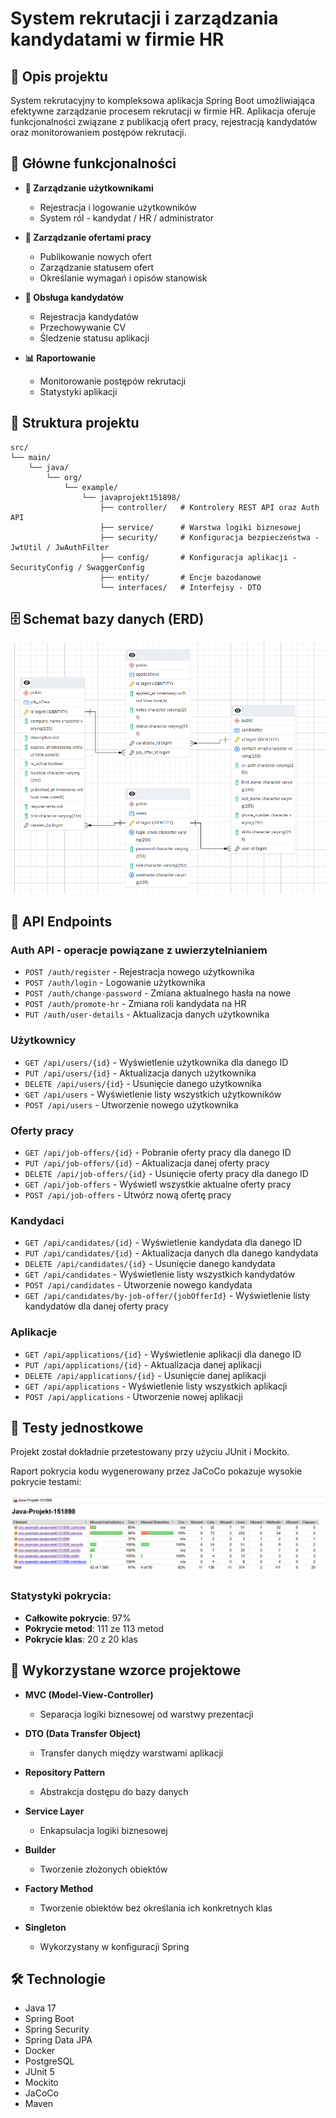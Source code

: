 # System rekrutacji i zarządzania kandydatami w firmie HR

## 🎯 Opis projektu

System rekrutacyjny to kompleksowa aplikacja Spring Boot umożliwiająca efektywne zarządzanie procesem rekrutacji w firmie HR. Aplikacja oferuje funkcjonalności związane z publikacją ofert pracy, rejestracją kandydatów oraz monitorowaniem postępów rekrutacji.

## 🚀 Główne funkcjonalności

- **👥 Zarządzanie użytkownikami**
    - Rejestracja i logowanie użytkowników
    - System ról - kandydat / HR / administrator


- **💼 Zarządzanie ofertami pracy**
    - Publikowanie nowych ofert
    - Zarządzanie statusem ofert
    - Określanie wymagań i opisów stanowisk


- **👔 Obsługa kandydatów**
    - Rejestracja kandydatów
    - Przechowywanie CV
    - Śledzenie statusu aplikacji


- **📊 Raportowanie**
    - Monitorowanie postępów rekrutacji
    - Statystyki aplikacji

## 📁 Struktura projektu
```
src/
└── main/
    └── java/
        └── org/
            └── example/
                └── javaprojekt151898/
                    ├── controller/   # Kontrolery REST API oraz Auth API
                    ├── service/      # Warstwa logiki biznesowej
                    ├── security/     # Konfiguracja bezpieczeństwa - JwtUtil / JwAuthFilter
                    ├── config/       # Konfiguracja aplikacji - SecurityConfig / SwaggerConfig
                    ├── entity/       # Encje bazodanowe
                    └── interfaces/   # Interfejsy - DTO

```

## 🗄️ Schemat bazy danych (ERD)

![Schemat ERD](img_1.png)

## 🔗 API Endpoints

### Auth API - operacje powiązane z uwierzytelnianiem
- `POST /auth/register` - Rejestracja nowego użytkownika
- `POST /auth/login` - Logowanie użytkownika
- `POST /auth/change-password` - Zmiana aktualnego hasła na nowe
- `POST /auth/promote-hr` - Zmiana roli kandydata na HR
- `PUT /auth/user-details` - Aktualizacja danych użytkownika

### Użytkownicy
- `GET /api/users/{id}` - Wyświetlenie użytkownika dla danego ID
- `PUT /api/users/{id}` - Aktualizacja danych użytkownika
- `DELETE /api/users/{id}` - Usunięcie danego użytkownika
- `GET /api/users` - Wyświetlenie listy wszystkich użytkowników
- `POST /api/users` - Utworzenie nowego użytkownika

### Oferty pracy
- `GET /api/job-offers/{id}` - Pobranie oferty pracy dla danego ID
- `PUT /api/job-offers/{id}` - Aktualizacja danej oferty pracy
- `DELETE /api/job-offers/{id}` - Usunięcie oferty pracy dla danego ID
- `GET /api/job-offers` - Wyświetl wszystkie aktualne oferty pracy
- `POST /api/job-offers` - Utwórz nową ofertę pracy

### Kandydaci
- `GET /api/candidates/{id}` - Wyświetlenie kandydata dla danego ID
- `PUT /api/candidates/{id}` - Aktualizacja danych dla danego kandydata
- `DELETE /api/candidates/{id}` - Usunięcie danego kandydata
- `GET /api/candidates` - Wyświetlenie listy wszystkich kandydatów
- `POST /api/candidates` - Utworzenie nowego kandydata
- `GET /api/candidates/by-job-offer/{jobOfferId}` - Wyświetlenie listy kandydatów dla danej oferty pracy

### Aplikacje
- `GET /api/applications/{id}` - Wyświetlenie aplikacji dla danego ID
- `PUT /api/applications/{id}` - Aktualizacja danej aplikacji
- `DELETE /api/applications/{id}` - Usunięcie danej aplikacji
- `GET /api/applications` - Wyświetlenie listy wszystkich aplikacji
- `POST /api/applications` - Utworzenie nowej aplikacji

## 🧪 Testy jednostkowe

Projekt został dokładnie przetestowany przy użyciu JUnit i Mockito. 

Raport pokrycia kodu wygenerowany przez JaCoCo pokazuje wysokie pokrycie testami:

![Raport pokrycia testami](img.png)

### Statystyki pokrycia:
- **Całkowite pokrycie**: 97%
- **Pokrycie metod**: 111 ze 113 metod
- **Pokrycie klas**: 20 z 20 klas

## 🎨 Wykorzystane wzorce projektowe

- **MVC (Model-View-Controller)**
    - Separacja logiki biznesowej od warstwy prezentacji


- **DTO (Data Transfer Object)**
    - Transfer danych między warstwami aplikacji


- **Repository Pattern**
    - Abstrakcja dostępu do bazy danych


- **Service Layer**
    - Enkapsulacja logiki biznesowej


- **Builder**
    - Tworzenie złożonych obiektów


- **Factory Method**
    - Tworzenie obiektów bez określania ich konkretnych klas


- **Singleton**
    - Wykorzystany w konfiguracji Spring

## 🛠️ Technologie

- Java 17
- Spring Boot
- Spring Security
- Spring Data JPA
- Docker
- PostgreSQL
- JUnit 5
- Mockito
- JaCoCo
- Maven
